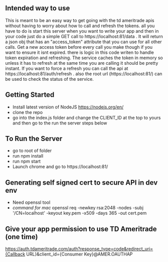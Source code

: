 ## Intended way to use
This is meant to be an easy way to get going with the td ameritrade apis without having to worry about how to call and refresh the tokens. all you have to do is start this server when you want to write your app and then in your code just do a simple GET call to https://localhost:81/data . It will return a json obj that has an "access_token" attribute that you can use for all other calls. Get a new access token before every call you make though if you want to ensure it isnt expired. there is logic in this code writen to handle token expiration and refreshing. The service caches the token in memory so unless it has to refresh at the same time you are calling it should be pretty instant. If you want to force a refresh you can call the api at https://localhost:81/auth/refresh . also the root url (https://localhost:81/) can be used to check the status of the service.

## Getting Started
- Install latest version of NodeJS https://nodejs.org/en/
- clone the repo
- go into the index.js folder and change the CLIENT_ID at the top to yours and then go to the run the server steps below

## To Run the Server
- go to root of folder
- run npm install
- run npm start
- Launch chrome and go to https://localhost:81/

## Generating self signed cert to secure API in dev env
- Need openssl tool
- *command for mac* openssl req -newkey rsa:2048 -nodes -subj '/CN=localhost' -keyout key.pem -x509 -days 365 -out cert.pem  

## Give your app permission to use TD Ameritrade (one time)
https://auth.tdameritrade.com/auth?response_type=code&redirect_uri={Callback URL}&client_id={Consumer Key}@AMER.OAUTHAP
